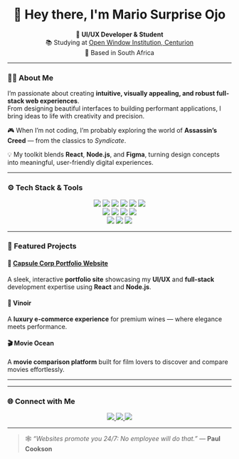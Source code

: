<!-- Profile Header -->
<h1 align="center">👋 Hey there, I'm <strong>Mario Surprise Ojo</strong></h1>

<p align="center">
  🎨 <strong>UI/UX Developer & Student</strong><br>
  📚 Studying at <a href="https://www.openwindow.co.za" target="_blank">Open Window Institution, Centurion</a><br>
  📍 Based in South Africa
</p>

---

### 🧑‍💻 About Me

I’m passionate about creating **intuitive, visually appealing, and robust full-stack web experiences**.  
From designing beautiful interfaces to building performant applications, I bring ideas to life with creativity and precision.

🎮 When I’m not coding, I’m probably exploring the world of **Assassin’s Creed** — from the classics to *Syndicate*.  

💡 My toolkit blends **React**, **Node.js**, and **Figma**, turning design concepts into meaningful, user-friendly digital experiences.

---

### ⚙️ Tech Stack & Tools

<p align="center">
  <img src="https://img.shields.io/badge/HTML5-E34F26?style=for-the-badge&logo=html5&logoColor=white" />
  <img src="https://img.shields.io/badge/CSS3-1572B6?style=for-the-badge&logo=css3&logoColor=white" />
  <img src="https://img.shields.io/badge/JavaScript-F7DF1E?style=for-the-badge&logo=javascript&logoColor=black" />
  <img src="https://img.shields.io/badge/React-61DBFB?style=for-the-badge&logo=react&logoColor=black" />
  <img src="https://img.shields.io/badge/Vite-646CFF?style=for-the-badge&logo=vite&logoColor=white" />
  <img src="https://img.shields.io/badge/Tailwind_CSS-38B2AC?style=for-the-badge&logo=tailwind-css&logoColor=white" />
  <br/>
  <img src="https://img.shields.io/badge/Node.js-339933?style=for-the-badge&logo=node.js&logoColor=white" />
  <img src="https://img.shields.io/badge/Express-000000?style=for-the-badge&logo=express&logoColor=white" />
  <img src="https://img.shields.io/badge/MySQL-00758F?style=for-the-badge&logo=mysql&logoColor=white" />
  <img src="https://img.shields.io/badge/MongoDB-4EA94B?style=for-the-badge&logo=mongodb&logoColor=white" />
  <br/>
  <img src="https://img.shields.io/badge/Figma-F24E1E?style=for-the-badge&logo=figma&logoColor=white" />
  <img src="https://img.shields.io/badge/Git-F05032?style=for-the-badge&logo=git&logoColor=white" />
  <img src="https://img.shields.io/badge/VS_Code-0078D4?style=for-the-badge&logo=visual-studio-code&logoColor=white" />
</p>

---

### 🚀 Featured Projects

#### 🧩 [Capsule Corp Portfolio Website](https://ui-porfolio-capsule-corp-production.up.railway.app)
A sleek, interactive **portfolio site** showcasing my **UI/UX** and **full-stack** development expertise using **React** and **Node.js**.

#### 🍷 Vinoir
A **luxury e-commerce experience** for premium wines — where elegance meets performance.

#### 🎬 Movie Ocean
A **movie comparison platform** built for film lovers to discover and compare movies effortlessly.

---


---

### 🌐 Connect with Me

<p align="center">
  <a href="mailto:241334@virtualwindow.co.za">
    <img src="https://img.shields.io/badge/Email-D14836?style=for-the-badge&logo=gmail&logoColor=white" />
  </a>
  <a href="https://www.linkedin.com/in/mario-ojo-a8bb66184/" target="_blank">
    <img src="https://img.shields.io/badge/LinkedIn-0077B5?style=for-the-badge&logo=linkedin&logoColor=white" />
  </a>
  <a href="https://ui-porfolio-capsule-corp-production.up.railway.app" target="_blank">
    <img src="https://img.shields.io/badge/Portfolio-000000?style=for-the-badge&logo=vercel&logoColor=white" />
  </a>
</p>

---

> 🕸️ _“Websites promote you 24/7: No employee will do that.”_ — **Paul Cookson**
